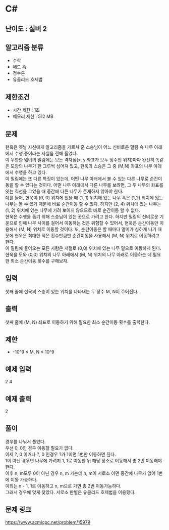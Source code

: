 # C#

## 난이도 : 실버 2

## 알고리즘 분류
  - 수학
  - 애드 혹
  - 정수론
  - 유클리드 호제법

## 제한조건
  - 시간 제한 : 1초
  - 메모리 제한 : 512 MB

## 문제
현욱은 옛날 자신에게 알고리즘을 가르쳐 준 스승님이 어느 신비로운 밀림 속 나무 아래에서 수행 중이라는 사실을 전해 들었다.<br/>
이 무한한 넓이의 밀림에는 모든 격자점(x, y 좌표가 모두 정수인 위치)마다 완전히 똑같은 모양의 나무가 한 그루씩 심어져 있고, 현욱의 스승은 그 중 (M,N) 좌표의 나무 아래에서 수행을 하고 있다.<br/>
이 밀림에는 또 다른 특징이 있는데, 어떤 나무 아래에서 볼 수 있는 다른 나무로 순간이동을 할 수 있다는 것이다. 어떤 나무 아래에서 다른 나무를 보려면, 그 두 나무의 좌표를 잇는 직선을 그었을 때 중간에 다른 나무가 존재하지 않아야 한다.<br/>
예를 들어, 현욱이 (0, 0) 위치에 있을 때 (1, 1) 위치에 있는 나무 혹은 (1,2) 위치에 있는 나무는 볼 수 있기 때문에 바로 순간이동 할 수 있다. 하지만 (2, 4) 위치에 있는 나무는 (1, 2) 위치에 있는 나무에 가려 보이지 않으므로 바로 순간이동 할 수 없다.<br/>
현욱은 수행을 돕기 위해 스승님이 있는 곳으로 가려고 한다. 하지만 밀림의 신비로운 기운으로 인해 나무 사이를 걸어서 이동하는 것은 위험할 수 있어서, 현욱은 순간이동만 이용해서 (M, N) 위치로 이동할 것이다. 또, 순간이동은 할 때마다 멀미가 심하게 나기 때문에 현욱은 최대한 적은 횟수만큼만 순간이동을 사용해서 (M, N) 위치로 이동하려고 한다.<br/>
이 밀림에 들어오는 모든 사람은 저절로 (0,0) 위치에 있는 나무 밑으로 이동하게 된다. 현욱을 도와 (0,0) 위치의 나무 아래에서 (M, N) 위치의 나무 아래로 이동하는 데 필요한 최소 순간이동 횟수를 구해보자.<br/>

## 입력
첫째 줄에 현욱의 스승이 있는 위치를 나타내는 두 정수 M, N이 주어진다.<br/>

## 출력
첫째 줄에 (M, N) 좌표로 이동하기 위해 필요한 최소 순간이동 횟수를 출력한다.<br/>

## 제한
  - -10^9 ≤ M, N ≤ 10^9

## 예제 입력
2 4<br/>

## 예제 출력
2<br/>

## 풀이
경우를 나눠서 풀었다.<br/>
우선 0, 0인 경우 이동할 필요가 없다.<br/>
이제 ?, 0 이거나 ?, 0 인경우 ?가 1이면 1번만 이동하면 된다.<br/>
1이 아닌 경우면 나무에 가려져 1, 1로 이동한 뒤 해당 장소로 이동해서 총 2번 이동해야 한다.<br/>
이후 n, m모두 0이 아닌 경우 n, m 가는데 n, m이 서로소 이면 중간에 나무가 없어 1번에 이동 가능하다.<br/>
이외는 n - 1, 1로 이동하고 n, m으로 가면 총 2번 이동가능하다.<br/>
그래서 경우에 맞게 찾았다. 서로소 판별은 유클리드 호제법을 이용했다.<br/>

## 문제 링크
https://www.acmicpc.net/problem/15979